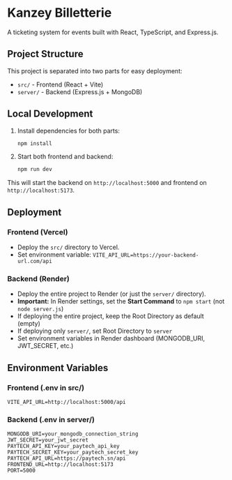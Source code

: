 # Kanzey Billetterie

A ticketing system for events built with React, TypeScript, and Express.js.

## Project Structure

This project is separated into two parts for easy deployment:

- `src/` - Frontend (React + Vite)
- `server/` - Backend (Express.js + MongoDB)

## Local Development

1. Install dependencies for both parts:
   ```bash
   npm install
   ```

2. Start both frontend and backend:
   ```bash
   npm run dev
   ```

This will start the backend on `http://localhost:5000` and frontend on `http://localhost:5173`.

## Deployment

### Frontend (Vercel)
- Deploy the `src/` directory to Vercel.
- Set environment variable: `VITE_API_URL=https://your-backend-url.com/api`

### Backend (Render)
- Deploy the entire project to Render (or just the `server/` directory).
- **Important:** In Render settings, set the **Start Command** to `npm start` (not `node server.js`)
- If deploying the entire project, keep the Root Directory as default (empty)
- If deploying only `server/`, set Root Directory to `server`
- Set environment variables in Render dashboard (MONGODB_URI, JWT_SECRET, etc.)

## Environment Variables

### Frontend (.env in src/)
```
VITE_API_URL=http://localhost:5000/api
```

### Backend (.env in server/)
```
MONGODB_URI=your_mongodb_connection_string
JWT_SECRET=your_jwt_secret
PAYTECH_API_KEY=your_paytech_api_key
PAYTECH_SECRET_KEY=your_paytech_secret_key
PAYTECH_API_URL=https://paytech.sn/api
FRONTEND_URL=http://localhost:5173
PORT=5000
